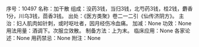 序号：10497
名称：加干散
组成：没药3钱，当归3钱，北芍药3钱，桂2钱，麝香1分，川乌3钱，茴香3钱。
出处：《医方类聚》卷二一二引《仙传济阴方》。
主治：妇人肌肉如针刺，或时呕吐者，因月经伤冷血痛。
加减：None
功效：None
用法用量：酒调下。次服立效散。
制备方法：上为末。
临床应用：None
各家论述：None
用药禁忌：None
附注：None
